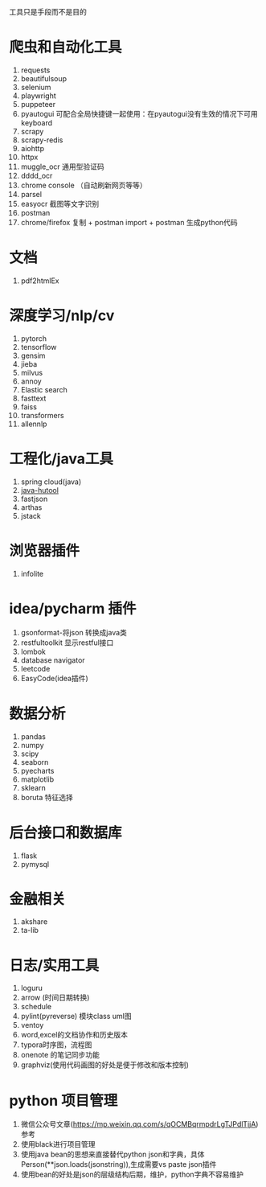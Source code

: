 
工具只是手段而不是目的

# 爬虫和自动化工具

1. requests
1. beautifulsoup
1. selenium
1. playwright
1. puppeteer
1. pyautogui 可配合全局快捷键一起使用：在pyautogui没有生效的情况下可用keyboard
1. scrapy
1. scrapy-redis
1. aiohttp
1. httpx
1. muggle_ocr 通用型验证码
1. dddd_ocr 
1. chrome console （自动刷新网页等等）
1. parsel
1. easyocr 截图等文字识别
1. postman
1. chrome/firefox 复制 + postman import + postman 生成python代码

# 文档

1. pdf2htmlEx

# 深度学习/nlp/cv

1. pytorch
1. tensorflow
1. gensim
1. jieba
1. milvus
1. annoy
1. Elastic search
1. fasttext
1. faiss
1. transformers
1. allennlp

# 工程化/java工具

1. spring cloud(java)
1. [java-hutool](https://www.hutool.cn/)
1. fastjson
1. arthas
1. jstack

# 浏览器插件

1. infolite

# idea/pycharm 插件

1. gsonformat-将json 转换成java类
1. restfultoolkit 显示restful接口
1. lombok
1. database navigator
1. leetcode
1. EasyCode(idea插件)

# 数据分析

1. pandas
1. numpy
1. scipy
1. seaborn
1. pyecharts
1. matplotlib
1. sklearn
1. boruta 特征选择

# 后台接口和数据库

1. flask
1. pymysql

# 金融相关

1. akshare
1. ta-lib

# 日志/实用工具

1. loguru
1. arrow (时间日期转换)
1. schedule
1. pylint(pyreverse) 模块class uml图
1. ventoy
1. word,excel的文档协作和历史版本
1. typora时序图，流程图
1. onenote 的笔记同步功能
1. graphviz(使用代码画图的好处是便于修改和版本控制)

# python 项目管理
1. 微信公众号文章(https://mp.weixin.qq.com/s/qOCMBqrmpdrLgTJPdlTjjA)参考
1. 使用black进行项目管理
1. 使用java bean的思想来直接替代python json和字典，具体Person(**json.loads(jsonstring)),生成需要vs paste json插件
1. 使用bean的好处是json的层级结构后期，维护，python字典不容易维护